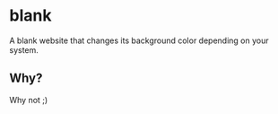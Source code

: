# blank
A blank website that changes its background color depending on your system.
## Why?
Why not ;)
